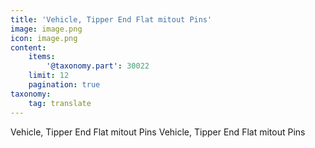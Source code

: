 ```yaml
---
title: 'Vehicle, Tipper End Flat mitout Pins'
image: image.png
icon: image.png
content:
    items:
        '@taxonomy.part': 30022
    limit: 12
    pagination: true
taxonomy:
    tag: translate
---
```


Vehicle, Tipper End Flat mitout Pins
Vehicle, Tipper End Flat mitout Pins
